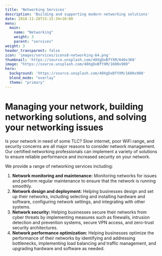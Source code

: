 ```yaml
---
title: 'Networking Services'
description: 'Building and supporting modern networking solutions'
date: 2018-11-28T15:15:34+10:00
menu:
  main:
    name: "Networking"
    weight: 3
    parent: "services"
weight: 3
header_transparent: false
icon: 'images/services/icons8-networking-64.png'
thumbnail: 'https://source.unsplash.com/40XgDxBfYXM/640x360'
image: "https://source.unsplash.com/40XgDxBfYXM/1600x900"
hero:
  background: 'https://source.unsplash.com/40XgDxBfYXM/1600x900'
  blend_mode: "overlay"
  theme: "primary"
---
```


# Managing your network, building networking solutions, and solving your networking issues

Is your network in need of some TLC? Slow internet, poor WiFi range, and security concerns are all major reasons to consider network management. Our certified networking professionals can implement a variety of solutions to ensure reliable performance and increased security on your network.

We provide a range of networking services including:
1. **Network monitoring and maintenance:** Monitoring networks for issues and perform regular maintenance to ensure that the network is running smoothly.
2. **Network design and deployment:** Helping businesses design and set up their networks, including selecting and installing hardware and software, configuring network settings, and integrating with other systems.
3. **Network security:** Helping businesses secure their networks from cyber threats by implementing measures such as firewalls, intrusion detection and prevention systems, secure VPN access, and zero-trust security architectures. 
4. **Network performance optimization:** Helping businesses optimize the performance of their networks by identifying and addressing bottlenecks, implementing load balancing and traffic management, and upgrading hardware and software as needed.